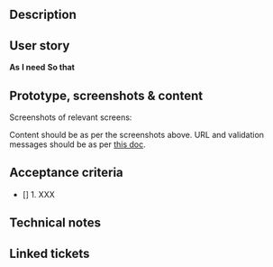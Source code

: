 ## Description


## User story

**As** 
**I need** 
**So that** 

## Prototype, screenshots & content


Screenshots of relevant screens:


Content should be as per the screenshots above.
URL and validation messages should be as per [this doc](https://educationgovuk.sharepoint.com/:x:/r/sites/TeacherServices/Shared%20Documents/Teacher%20Continuing%20Professional%20Development/Teacher%20CPD%20Team/Register%20early%20career%20teachers/Beta/Design/Register%20ECTs%20page%20titles%20and%20URLs.xlsx?d=w0c1578ea643147b29357c7f610ee178f&csf=1&web=1&e=U8iIdi).

## Acceptance criteria

- [] 1. XXX


## Technical notes


## Linked tickets

